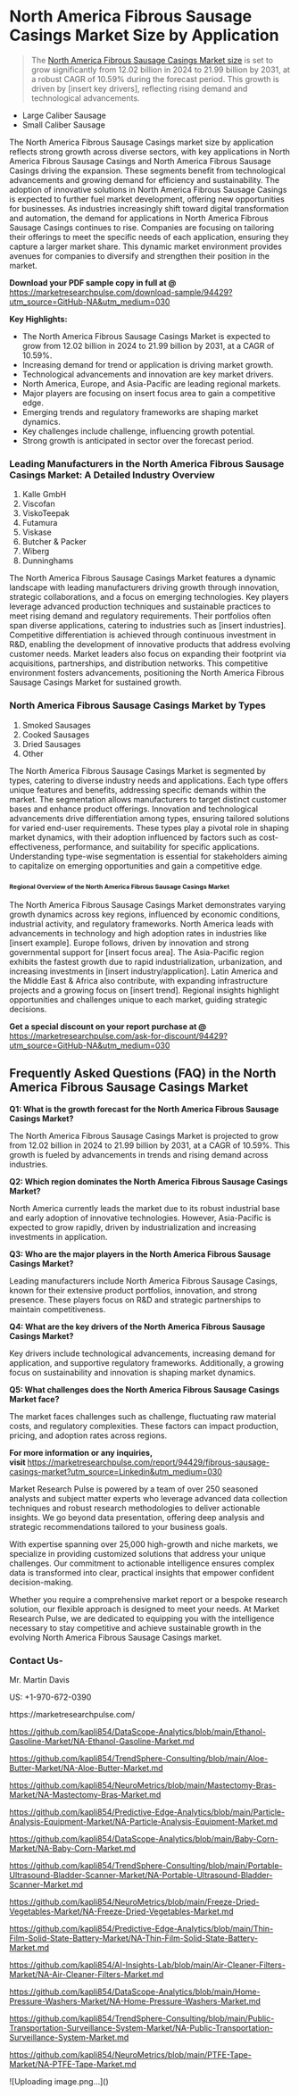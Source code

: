 <h1>North America Fibrous Sausage Casings Market&nbsp;Size by Application</h1><blockquote><p>The <a href="https://marketresearchpulse.com/download-sample/94429?utm_source=GitHub-NA&amp;utm_medium=030">North America Fibrous Sausage Casings Market size</a> is set to grow significantly from 12.02 billion in 2024 to 21.99 billion by 2031, at a robust CAGR of 10.59% during the forecast period. This growth is driven by [insert key drivers], reflecting rising demand and technological advancements.</p></blockquote><ul><li>Large Caliber Sausage<li> Small Caliber Sausage</li></ul><p>The North America Fibrous Sausage Casings market size by application reflects strong growth across diverse sectors, with key applications in North America Fibrous Sausage Casings and North America Fibrous Sausage Casings driving the expansion. These segments benefit from technological advancements and growing demand for efficiency and sustainability. The adoption of innovative solutions in North America Fibrous Sausage Casings is expected to further fuel market development, offering new opportunities for businesses. As industries increasingly shift toward digital transformation and automation, the demand for applications in North America Fibrous Sausage Casings continues to rise. Companies are focusing on tailoring their offerings to meet the specific needs of each application, ensuring they capture a larger market share. This dynamic market environment provides avenues for companies to diversify and strengthen their position in the market.</p><p><strong>Download your PDF sample copy in full at @ </strong><a href="https://marketresearchpulse.com/download-sample/94429?utm_source=GitHub-NA&amp;utm_medium=030">https://marketresearchpulse.com/download-sample/94429?utm_source=GitHub-NA&amp;utm_medium=030</a></p><p><strong>Key Highlights: </strong></p><ul><li>The North America Fibrous Sausage Casings Market is expected to grow from 12.02 billion in 2024 to 21.99 billion by 2031, at a CAGR of 10.59%.</li><li>Increasing demand for trend or application is driving market growth.</li><li>Technological advancements and innovation are key market drivers.</li><li>North America, Europe, and Asia-Pacific are leading regional markets.</li><li>Major players are focusing on insert focus area to gain a competitive edge.</li><li>Emerging trends and regulatory frameworks are shaping market dynamics.</li><li>Key challenges include challenge, influencing growth potential.</li><li>Strong growth is anticipated in sector over the forecast period.</li></ul><h3>Leading Manufacturers in the North America Fibrous Sausage Casings Market: A Detailed Industry Overview</h3><ol><li>Kalle GmbH</li><li>Viscofan</li><li>ViskoTeepak</li><li>Futamura</li><li>Viskase</li><li>Butcher & Packer</li><li>Wiberg</li><li>Dunninghams</li></ol><div class="flex max-w-full flex-col flex-grow"><div class="min-h-8 text-message flex w-full flex-col items-end gap-2 whitespace-normal break-words [.text-message+&amp;]:mt-5" dir="auto" data-message-author-role="assistant" data-message-id="fd8432e4-4910-450d-b182-61b7bfb0a01f" data-message-model-slug="gpt-4o"><div class="flex w-full flex-col gap-1 empty:hidden first:pt-[3px]"><div class="markdown prose w-full break-words dark:prose-invert light"><p>The North America Fibrous Sausage Casings Market features a dynamic landscape with leading manufacturers driving growth through innovation, strategic collaborations, and a focus on emerging technologies. Key players leverage advanced production techniques and sustainable practices to meet rising demand and regulatory requirements. Their portfolios often span diverse applications, catering to industries such as [insert industries]. Competitive differentiation is achieved through continuous investment in R&amp;D, enabling the development of innovative products that address evolving customer needs. Market leaders also focus on expanding their footprint via acquisitions, partnerships, and distribution networks. This competitive environment fosters advancements, positioning the North America Fibrous Sausage Casings Market for sustained growth.</p></div></div></div></div><h3>North America Fibrous Sausage Casings Market by Types</h3><ol><li>Smoked Sausages<li> Cooked Sausages<li> Dried Sausages<li> Other</li></ol><div class="flex max-w-full flex-col flex-grow"><div class="min-h-8 text-message flex w-full flex-col items-end gap-2 whitespace-normal break-words [.text-message+&amp;]:mt-5" dir="auto" data-message-author-role="assistant" data-message-id="084470be-0bb7-4664-bddf-5156b4f41249" data-message-model-slug="gpt-4o-mini"><div class="flex w-full flex-col gap-1 empty:hidden first:pt-[3px]"><div class="markdown prose w-full break-words dark:prose-invert light"><p>The North America Fibrous Sausage Casings Market is segmented by types, catering to diverse industry needs and applications. Each type offers unique features and benefits, addressing specific demands within the market. The segmentation allows manufacturers to target distinct customer bases and enhance product offerings. Innovation and technological advancements drive differentiation among types, ensuring tailored solutions for varied end-user requirements. These types play a pivotal role in shaping market dynamics, with their adoption influenced by factors such as cost-effectiveness, performance, and suitability for specific applications. Understanding type-wise segmentation is essential for stakeholders aiming to capitalize on emerging opportunities and gain a competitive edge.</p></div></div></div></div><h3><span style="font-size: 11px;">Regional Overview of the North America Fibrous Sausage Casings Market</span></h3><div class="flex max-w-full flex-col flex-grow"><div class="min-h-8 text-message flex w-full flex-col items-end gap-2 whitespace-normal break-words [.text-message+&amp;]:mt-5" dir="auto" data-message-author-role="assistant" data-message-id="e9038762-ce64-4e30-91c9-9bd413514231" data-message-model-slug="gpt-4o-mini"><div class="flex w-full flex-col gap-1 empty:hidden first:pt-[3px]"><div class="markdown prose w-full break-words dark:prose-invert light"><p>The North America Fibrous Sausage Casings Market demonstrates varying growth dynamics across key regions, influenced by economic conditions, industrial activity, and regulatory frameworks. North America leads with advancements in technology and high adoption rates in industries like [insert example]. Europe follows, driven by innovation and strong governmental support for [insert focus area]. The Asia-Pacific region exhibits the fastest growth due to rapid industrialization, urbanization, and increasing investments in [insert industry/application]. Latin America and the Middle East &amp; Africa also contribute, with expanding infrastructure projects and a growing focus on [insert trend]. Regional insights highlight opportunities and challenges unique to each market, guiding strategic decisions.</p></div></div></div></div><p><strong>Get a special discount on your report purchase at @ </strong><a href="https://marketresearchpulse.com/ask-for-discount/94429?utm_source=GitHub-NA&amp;utm_medium=030">https://marketresearchpulse.com/ask-for-discount/94429?utm_source=GitHub-NA&amp;utm_medium=030</a></p><h2>Frequently Asked Questions (FAQ) in the North America Fibrous Sausage Casings Market</h2><p><strong>Q1: What is the growth forecast for the North America Fibrous Sausage Casings Market?</strong></p><p>The North America Fibrous Sausage Casings Market is projected to grow from 12.02 billion in 2024 to 21.99 billion by 2031, at a CAGR of 10.59%. This growth is fueled by advancements in trends and rising demand across industries.</p><p><strong>Q2: Which region dominates the North America Fibrous Sausage Casings Market?</strong></p><p>North America currently leads the market due to its robust industrial base and early adoption of innovative technologies. However, Asia-Pacific is expected to grow rapidly, driven by industrialization and increasing investments in application.</p><p><strong>Q3: Who are the major players in the North America Fibrous Sausage Casings Market?</strong></p><p>Leading manufacturers include North America Fibrous Sausage Casings, known for their extensive product portfolios, innovation, and strong presence. These players focus on R&amp;D and strategic partnerships to maintain competitiveness.</p><p><strong>Q4: What are the key drivers of the North America Fibrous Sausage Casings Market?</strong></p><p>Key drivers include technological advancements, increasing demand for application, and supportive regulatory frameworks. Additionally, a growing focus on sustainability and innovation is shaping market dynamics.</p><p><strong>Q5: What challenges does the North America Fibrous Sausage Casings Market face?</strong></p><p>The market faces challenges such as challenge, fluctuating raw material costs, and regulatory complexities. These factors can impact production, pricing, and adoption rates across regions.</p><p><strong>For more information or any inquiries, visit&nbsp;</strong><a href="https://marketresearchpulse.com/report/94429/fibrous-sausage-casings-market?utm_source=Linkedin&utm_medium=030">https://marketresearchpulse.com/report/94429/fibrous-sausage-casings-market?utm_source=Linkedin&utm_medium=030</a></p><p>Market Research Pulse is powered by a team of over 250 seasoned analysts and subject matter experts who leverage advanced data collection techniques and robust research methodologies to deliver actionable insights. We go beyond data presentation, offering deep analysis and strategic recommendations tailored to your business goals.</p><p>With expertise spanning over 25,000 high-growth and niche markets, we specialize in providing customized solutions that address your unique challenges. Our commitment to actionable intelligence ensures complex data is transformed into clear, practical insights that empower confident decision-making.</p><p>Whether you require a comprehensive market report or a bespoke research solution, our flexible approach is designed to meet your needs. At Market Research Pulse, we are dedicated to equipping you with the intelligence necessary to stay competitive and achieve sustainable growth in the evolving North America Fibrous Sausage Casings market.</p><h3><strong>Contact Us-</strong></h3><p>Mr. Martin Davis</p><p>US: +1-970-672-0390</p><p>https://marketresearchpulse.com/</p><p><a href="https://github.com/kapli854/DataScope-Analytics/blob/main/Ethanol-Gasoline-Market/NA-Ethanol-Gasoline-Market.md">https://github.com/kapli854/DataScope-Analytics/blob/main/Ethanol-Gasoline-Market/NA-Ethanol-Gasoline-Market.md</a></p><p><a href="https://github.com/kapli854/TrendSphere-Consulting/blob/main/Aloe-Butter-Market/NA-Aloe-Butter-Market.md">https://github.com/kapli854/TrendSphere-Consulting/blob/main/Aloe-Butter-Market/NA-Aloe-Butter-Market.md</a></p><p><a href="https://github.com/kapli854/NeuroMetrics/blob/main/Mastectomy-Bras-Market/NA-Mastectomy-Bras-Market.md">https://github.com/kapli854/NeuroMetrics/blob/main/Mastectomy-Bras-Market/NA-Mastectomy-Bras-Market.md</a></p><p><a href="https://github.com/kapli854/Predictive-Edge-Analytics/blob/main/Particle-Analysis-Equipment-Market/NA-Particle-Analysis-Equipment-Market.md">https://github.com/kapli854/Predictive-Edge-Analytics/blob/main/Particle-Analysis-Equipment-Market/NA-Particle-Analysis-Equipment-Market.md</a></p><p><a href="https://github.com/kapli854/DataScope-Analytics/blob/main/Baby-Corn-Market/NA-Baby-Corn-Market.md">https://github.com/kapli854/DataScope-Analytics/blob/main/Baby-Corn-Market/NA-Baby-Corn-Market.md</a></p><p><a href="https://github.com/kapli854/TrendSphere-Consulting/blob/main/Portable-Ultrasound-Bladder-Scanner-Market/NA-Portable-Ultrasound-Bladder-Scanner-Market.md">https://github.com/kapli854/TrendSphere-Consulting/blob/main/Portable-Ultrasound-Bladder-Scanner-Market/NA-Portable-Ultrasound-Bladder-Scanner-Market.md</a></p><p><a href="https://github.com/kapli854/NeuroMetrics/blob/main/Freeze-Dried-Vegetables-Market/NA-Freeze-Dried-Vegetables-Market.md">https://github.com/kapli854/NeuroMetrics/blob/main/Freeze-Dried-Vegetables-Market/NA-Freeze-Dried-Vegetables-Market.md</a></p><p><a href="https://github.com/kapli854/Predictive-Edge-Analytics/blob/main/Thin-Film-Solid-State-Battery-Market/NA-Thin-Film-Solid-State-Battery-Market.md">https://github.com/kapli854/Predictive-Edge-Analytics/blob/main/Thin-Film-Solid-State-Battery-Market/NA-Thin-Film-Solid-State-Battery-Market.md</a></p><p><a href="https://github.com/kapli854/AI-Insights-Lab/blob/main/Air-Cleaner-Filters-Market/NA-Air-Cleaner-Filters-Market.md">https://github.com/kapli854/AI-Insights-Lab/blob/main/Air-Cleaner-Filters-Market/NA-Air-Cleaner-Filters-Market.md</a></p><p><a href="https://github.com/kapli854/DataScope-Analytics/blob/main/Home-Pressure-Washers-Market/NA-Home-Pressure-Washers-Market.md">https://github.com/kapli854/DataScope-Analytics/blob/main/Home-Pressure-Washers-Market/NA-Home-Pressure-Washers-Market.md</a></p><p><a href="https://github.com/kapli854/TrendSphere-Consulting/blob/main/Public-Transportation-Surveillance-System-Market/NA-Public-Transportation-Surveillance-System-Market.md">https://github.com/kapli854/TrendSphere-Consulting/blob/main/Public-Transportation-Surveillance-System-Market/NA-Public-Transportation-Surveillance-System-Market.md</a></p><p><a href="https://github.com/kapli854/NeuroMetrics/blob/main/PTFE-Tape-Market/NA-PTFE-Tape-Market.md">https://github.com/kapli854/NeuroMetrics/blob/main/PTFE-Tape-Market/NA-PTFE-Tape-Market.md</a></p>
![Uploading image.png…]()
